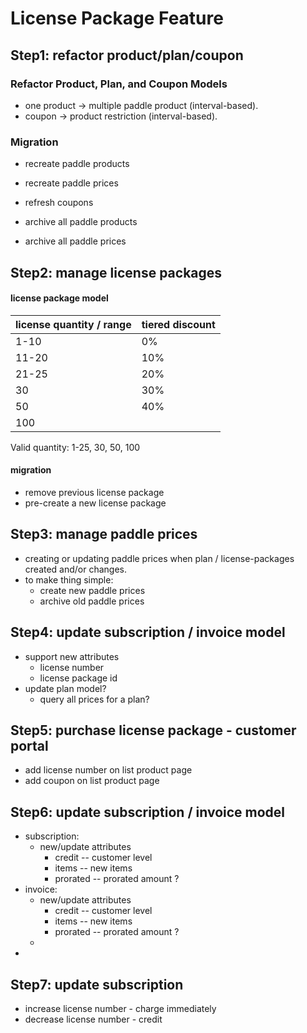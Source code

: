 # License Package Feature

## Step1: refactor product/plan/coupon

### Refactor Product, Plan, and Coupon Models

   - one product -> multiple paddle product (interval-based).
   - coupon -> product restriction (interval-based).

### Migration

  - recreate paddle products
  - recreate paddle prices
  - refresh coupons

  - archive all paddle products
  - archive all paddle prices


## Step2: manage license packages

#### license package model

| license quantity / range | tiered discount |
| ------------------------ | --------------- |
| 1-10                     | 0%              |
| 11-20                    | 10%             |
| 21-25                    | 20%             |
| 30                       | 30%             |
| 50                       | 40%             |
| 100                      |                 |

Valid quantity: 1-25, 30, 50, 100

#### migration
  - remove previous license package
  - pre-create a new license package

## Step3: manage paddle prices

  - creating or updating paddle prices when plan / license-packages created and/or changes.
  - to make thing simple:
    - create new paddle prices
    - archive old paddle prices

## Step4: update subscription / invoice model

  - support new attributes
    - license number
    - license package id
  - update plan model?
    - query all prices for a plan?

## Step5: purchase license package - customer portal

  - add license number on list product page
  - add coupon on list product page

## Step6: update subscription / invoice model

  - subscription:
    - new/update attributes
      - credit -- customer level
      - items -- new items
      - prorated -- prorated amount ?
  - invoice:
    - new/update attributes
      - credit -- customer level
      - items -- new items
      - prorated -- prorated amount ?
    - 
  -

## Step7: update subscription

  - increase license number - charge immediately
  - decrease license number - credit
